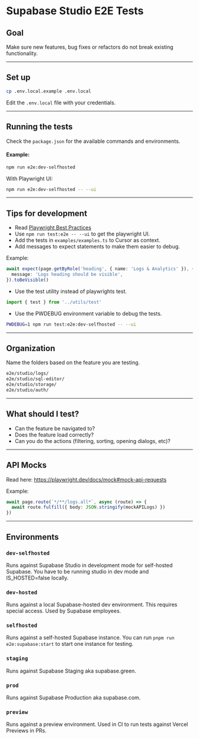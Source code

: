 # Supabase Studio E2E Tests

## Goal

Make sure new features, bug fixes or refactors do not break existing functionality.

---

## Set up

```bash
cp .env.local.example .env.local
```

Edit the `.env.local` file with your credentials.

---

## Running the tests

Check the `package.json` for the available commands and environments.

#### Example:

```bash
npm run e2e:dev-selfhosted
```

With Playwright UI:

```bash
npm run e2e:dev-selfhosted -- --ui
```

---

## Tips for development

- Read [Playwright Best Practices](https://playwright.dev/docs/best-practices)
- Use `npm run test:e2e -- --ui` to get the playwright UI.
- Add the tests in `examples/examples.ts` to Cursor as context.
- Add messages to expect statements to make them easier to debug.

Example:

```ts
await expect(page.getByRole('heading', { name: 'Logs & Analytics' }), {
  message: 'Logs heading should be visible',
}).toBeVisible()
```

- Use the test utility instead of playwrights test.

```ts
import { test } from '../utils/test'
```

- Use the PWDEBUG environment variable to debug the tests.

```bash
PWDEBUG=1 npm run test:e2e:dev-selfhosted -- --ui
```

---

## Organization

Name the folders based on the feature you are testing.

```bash
e2e/studio/logs/
e2e/studio/sql-editor/
e2e/studio/storage/
e2e/studio/auth/
```

---

## What should I test?

- Can the feature be navigated to?
- Does the feature load correctly?
- Can you do the actions (filtering, sorting, opening dialogs, etc)?

---

## API Mocks

Read here: https://playwright.dev/docs/mock#mock-api-requests

Example:

```ts
await page.route(`*/**/logs.all*`, async (route) => {
  await route.fulfill({ body: JSON.stringify(mockAPILogs) })
})
```

---

## Environments

### `dev-selfhosted`

Runs against Supabase Studio in development mode for self-hosted Supabase. You have to be running studio in dev mode and IS_HOSTED=false locally.

### `dev-hosted`

Runs against a local Supabase-hosted dev environment. This requires special access. Used by Supabase employees.

### `selfhosted`

Runs against a self-hosted Supabase instance. You can run `pnpm run e2e:supabase:start` to start one instance for testing.

### `staging`

Runs against Supabase Staging aka supabase.green.

### `prod`

Runs against Supabase Production aka supabase.com.

### `preview`

Runs against a preview environment. Used in CI to run tests against Vercel Previews in PRs.
